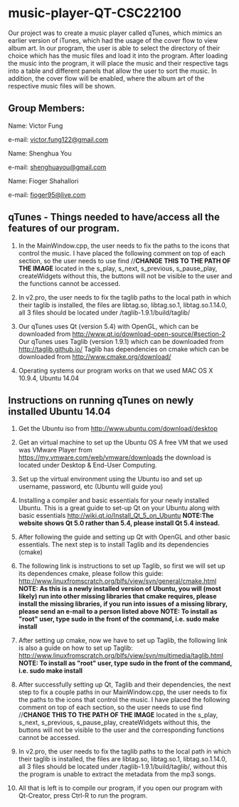 # music-player-QT-CSC22100 #
Our project was to create a music player called qTunes, which mimics an earlier version of iTunes, which had the usage of the cover flow to view album art. In our program, the user is able to select the directory of their choice which has the music files and load it into the program. After loading the music into the program, it will place the music and their respective tags into a table and different panels that allow the user to sort the music. In addition, the cover flow will be enabled, where the album art of the respective music files will be shown. 

## Group Members: ##
Name: Victor Fung

e-mail: victor.fung122@gmail.com

Name: Shenghua You

e-mail: shenghuayou@gmail.com

Name: Fioger Shahallori

e-mail: fioger95@live.com

## qTunes - Things needed to have/access all the features of our program. ##
1. In the MainWindow.cpp, the user needs to fix the paths to the icons that control 
   the music.
   I have placed the following comment on top of each section, so the user needs to use 
   find //**CHANGE THIS TO THE PATH OF THE IMAGE** 
   located in the s_play, s_next, s_previous, s_pause_play, createWidgets
   without this, the buttons will not be visible to the user and the functions cannot be accessed.

2. In v2.pro, the user needs to fix the taglib paths to the local path in which their taglib is installed,
   the files are libtag.so, libtag.so.1, libtag.so.1.14.0, all 3 files should be located under 
   /taglib-1.9.1/build/taglib/

3. Our qTunes uses Qt (version 5.4) with OpenGL, which can be downloaded from http://www.qt.io/download-open-source/#section-2
   Our qTunes uses Taglib (version 1.9.1) which can be downloaded from http://taglib.github.io/
   Taglib has dependencies on cmake which can be downloaded from http://www.cmake.org/download/

4. Operating systems our program works on that we used MAC OS X 10.9.4, Ubuntu 14.04

## Instructions on running qTunes on newly installed Ubuntu 14.04 ##
1. Get the Ubuntu iso from http://www.ubuntu.com/download/desktop

2. Get an virtual machine to set up the Ubuntu OS
   A free VM that we used was VMware Player from https://my.vmware.com/web/vmware/downloads
   the download is located under Desktop & End-User Computing.

3. Set up the virtual environment using the Ubuntu iso and set up username, password, etc (Ubuntu will guide you)

4. Installing a compiler and basic essentials for your newly installed Ubuntu.
   This is a great guide to set-up Qt on your Ubuntu along with basic essentials
   http://wiki.qt.io/Install_Qt_5_on_Ubuntu
   **NOTE:The website shows Qt 5.0 rather than 5.4, please install Qt 5.4 instead.**

5. After following the guide and setting up Qt with OpenGL and other basic essentials. 
   The next step is to install Taglib and its dependencies (cmake)

6. The following link is instructions to set up Taglib, so first we will set up its dependences
   cmake, please follow this guide: http://www.linuxfromscratch.org/blfs/view/svn/general/cmake.html
   **NOTE: As this is a newly installed version of Ubuntu, you will (most likely) run into other missing
           libraries that cmake requires, please install the missing libraries, if you run into issues of 
           a missing library, please send an e-mail to a person listed above**
   **NOTE: To install as "root" user, type sudo in the front of the command, i.e. sudo make install**

7. After setting up cmake, now we have to set up Taglib, the following link is also a guide on how to set up 
   Taglib: http://www.linuxfromscratch.org/blfs/view/svn/multimedia/taglib.html
   **NOTE: To install as "root" user, type sudo in the front of the command, i.e. sudo make install**

8. After successfully setting up Qt, Taglib and their dependencies, the next step to fix a couple paths
   in our MainWindow.cpp, the user needs to fix the paths to the icons that control the music.
   I have placed the following comment on top of each section, so the user needs to use 
   find //**CHANGE THIS TO THE PATH OF THE IMAGE** 
   located in the s_play, s_next, s_previous, s_pause_play, createWidgets
   without this, the buttons will not be visible to the user and the corresponding functions cannot be accessed.

9. In v2.pro, the user needs to fix the taglib paths to the local path in which their taglib is installed,
   the files are libtag.so, libtag.so.1, libtag.so.1.14.0, all 3 files should be located under 
   /taglib-1.9.1/build/taglib/, without this the program is unable to extract the metadata from the mp3 songs.

10. All that is left is to compile our program, if you open our program with Qt-Creator, press Ctrl-R
    to run the program.
